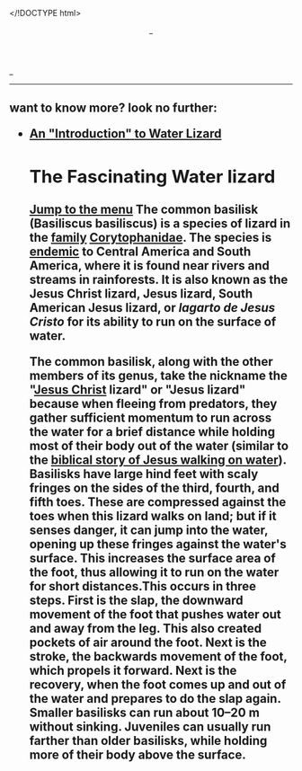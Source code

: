 </!DOCTYPE html>
<html>
   <head>
      <title>The common basilisk</title>
      <link rel="canonical"
            href="https://en.wikipedia.org/wiki/Common_basilisk">
   </head>
   <header role="banner" class="banner" id="banner" tabindex:"-1">_</header>
   <main role="main">_</main>
   <hr>
   <nav id="menu" tabindex="-1" role="navigation">
      <h1 class="hiddden">want to know more? look no further:</hi>
      <ul>
         <li>
            <a href="index.html">
               <b class="hidden">An</b>
               "Introduction"
               <b class="hidden">to Water Lizard<b/>
            </a>
          </li>
   <h1 id="logo">The Fascinating Water lizard</h1>
   <a id="nav-jump" href="#menu">Jump to the menu</a>
   </header>
   <body>The common basilisk (Basiliscus basiliscus) is a species of lizard in the <a href="https://en.wikipedia.org/wiki/Family_(biology)">family</a> <a                              href="https://en.wikipedia.org/wiki/Corytophanidae">Corytophanidae</a>. The species is <a href="https://en.wikipedia.org/wiki/Endemism">endemic</a> to Central America and South    America, where it is found near rivers and streams in rainforests. <strong>It is also known as the Jesus Christ lizard, Jesus lizard, South American Jesus lizard, or <i                    lang="spa">lagarto</i> <i lang="spa">de</i> <i lang="spa">Jesus</i> <i lang="spa">Cristo</i> for its ability to run on the surface of water</strong>.

   <p>
   <p>The common basilisk, along with the other members of its genus, take the nickname the "<a href="https://en.wikipedia.org/wiki/Jesus">Jesus Christ</a> lizard" or "Jesus          lizard"     because when fleeing from predators, they gather sufficient momentum to run across the water for a brief distance while holding most of their body out of the water    (similar to     the <a href="https://en.wikipedia.org/wiki/Jesus_walking_on_water">biblical story of Jesus walking on water</a>). Basilisks have large hind feet with scaly        fringes on the         sides   of the third, fourth, and fifth toes. These are compressed against the toes when this lizard walks on land; but if it senses danger, it can jump    into the water,           opening up these fringes against the water's surface. This increases the surface area of the foot, thus allowing it to run on the water for short         distances.This occurs in         three steps. First is     the slap, the downward movement of the foot that pushes water out and away from the leg. This also created pockets       of air around the foot. Next is       the stroke, the backwards       movement of the foot, which propels it forward. Next is the recovery, when the foot comes up and out of       the water and prepares to do the slap       again. Smaller basilisks can run     about 10–20 m without sinking. Juveniles can usually run farther than older basilisks, while       holding more of their body above the surface.</p>
   </p>
   </body>
 </html>





